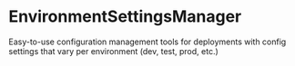 # EnvironmentSettingsManager
Easy-to-use configuration management tools for deployments with config settings that vary per environment (dev, test, prod, etc.)
